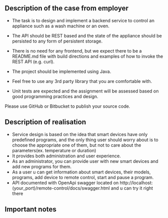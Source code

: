 ## Description of the case from employer

* The task is to design and implement a backend service to control an appliance such as a wash machine or an oven. 
* The API should be REST based and the state of the appliance should be persisted to any form of persistent storage. 
* There is no need for any frontend, but we expect there to be a README.md file with build directions and examples of how to invoke the REST API (e.g. curl).

* The project should be implemented using Java. 
* Feel free to use any 3rd party library that you are comfortable with. 
* Unit tests are expected and the assignment will be assessed based on good programming practices and design.

Please use GitHub or Bitbucket to publish your source code.

## Description of realisation

* Service design is based on the idea that smart devices have only predefined programs, and the only thing user should worry about is to choose the appropriate one of them, but not to care about the parameters(ex. temperature or duration)
* It provides both administration and user experience. 
* As an administrator, you can provide user with new smart devices and add new programs for them. 
* As a user u can get information about smart devices, their models, programs, add device to remote control, start and pause a program.
* API documented with OpenApi swagger located on http://localhost:(your_port)/remote-control/docs/swagger.html and u can try it right there

## Important notes



